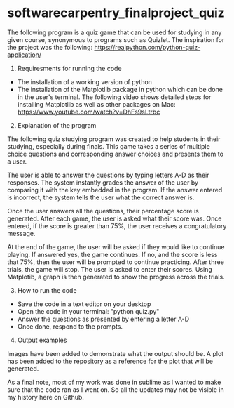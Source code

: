 # softwarecarpentry_finalproject_quiz

The following program is a quiz game that can be used for studying in any given course, synonymous to programs such as Quizlet. The inspiration for the project was the following: https://realpython.com/python-quiz-application/

1. Requiresments for running the code

- The installation of a working version of python
- The installation of the Matplotlib package in python which can be done in the user's terminal. The following video shows detailed steps for installing Matplotlib as well as other packages on Mac: https://www.youtube.com/watch?v=DhFs9sLtrbc


2. Explanation of the program

The following quiz studying program was created to help students in their studying, especially during finals. This game takes a series of multiple choice questions and corresponding answer choices and presents them to a user. 

The user is able to answer the questions by typing letters A-D as their responses. The system instantly grades the answer of the user by comparing it with the key embedded in the program. If the answer entered is incorrect, the system tells the user what the correct answer is.

Once the user answers all the questions, their percentage score is generated. After each game, the user is asked what their score was. Once entered, if the score is greater than 75%, the user receives a congratulatory message.

At the end of the game, the user will be asked if they would like to continue playing. If answered yes, the game continues. If no, and the score is less that 75%, then the user will be prompted to continue practicing. After three trials, the game will stop. The user is asked to enter their scores. Using Matplotib, a graph is then generated to show the progress across the trials.


3. How to run the code

- Save the code in a text editor on your desktop
- Open the code in your terminal: "python quiz.py"
- Answer the questions as presented by entering a letter A-D
- Once done, respond to the prompts.

4. Output examples

Images have been added to demonstrate what the output should be. A plot has been added to the repository as a reference for the plot that will be generated. 

As a final note, most of my work was done in sublime as I wanted to make sure that the code ran as I went on. So all the updates may not be visible in my history here on Github. 
